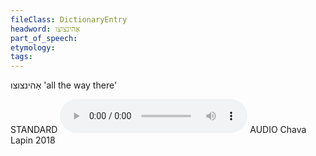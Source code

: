 ```yaml
---
fileClass: DictionaryEntry
headword: אַהינצוצו
part_of_speech: 
etymology: 
tags: 
---
```

אַהינצוצו
'all the way there'

STANDARD
<audio controls src="https://ia802809.us.archive.org/25/items/ChavaLapin/Ahintsutsu-AllTheWayThere-ChavaLapin5July2018.mp3"></audio>
AUDIO Chava Lapin 2018